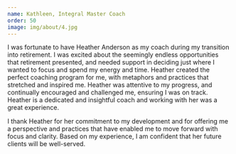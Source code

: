 ```yaml
---
name: Kathleen, Integral Master Coach
order: 50
image: img/about/4.jpg 
---
```


I was fortunate to have Heather Anderson as my coach during my transition into retirement.  I was excited about the seemingly endless opportunities that retirement presented, and needed support in deciding just where I wanted to focus and spend my energy and time.  Heather created the perfect coaching program for me, with metaphors and practices that  stretched and inspired me.  Heather was attentive to my progress, and continually encouraged and challenged me, ensuring I was on track. Heather is a dedicated and insightful coach and working with her was a great experience.  

I thank Heather for her commitment to my development and for offering me a perspective and practices that have enabled me to move forward with focus and clarity.  Based on my experience, I am confident that her future clients will be well-served.    

